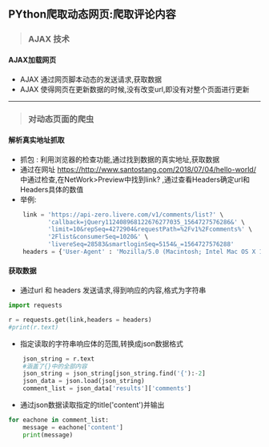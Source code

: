 ## PYthon爬取动态网页:爬取评论内容

>### AJAX 技术

#### AJAX加载网页
* AJAX 通过网页脚本动态的发送请求,获取数据
* AJAX 使得网页在更新数据的时候,没有改变url,即没有对整个页面进行更新
************

>### 对动态页面的爬虫

#### 解析真实地址抓取
* 抓包 : 利用浏览器的检查功能,通过找到数据的真实地址,获取数据
* 通过在网址 <https://http://www.santostang.com/2018/07/04/hello-world/> 中通过检查,在NetWork>Preview中找到link? ,通过查看Headers确定url和Headers具体的数值
* 举例:
```python
    link = 'https://api-zero.livere.com/v1/comments/list?' \
           'callback=jQuery112408968122676277035_1564727576286&' \
           'limit=10&repSeq=4272904&requestPath=%2Fv1%2Fcomments%' \
           '2Flist&consumerSeq=1020&' \
           'livereSeq=28583&smartloginSeq=5154&_=1564727576288'
    headers = {'User-Agent' : 'Mozilla/5.0 (Macintosh; Intel Mac OS X 10_14_5) AppleWebKit/537.36 (KHTML, like Gecko) Chrome/75.0.3770.142 Safari/537.36'}
```

#### 获取数据
* 通过url 和 headers 发送请求,得到响应的内容,格式为字符串
```python
import requests 

r = requests.get(link,headers = headers)
#print(r.text)
```
* 指定读取的字符串响应体的范围,转换成json数据格式
```python
    json_string = r.text
    #涵盖了{}中的全部内容
    json_string = json_string[json_string.find('{'):-2]
    json_data = json.load(json_string)
    comment_list = json_data['results']['comments']
```
* 通过json数据读取指定的title('content')并输出
```python
for eachone in comment_list:
    message = eachone['content']
    print(message)    
```  